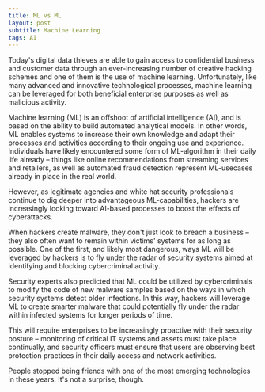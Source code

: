 ```yaml
---
title: ML vs ML
layout: post
subtitle: Machine Learning
tags: AI
---
```

Today's digital data thieves are able to gain access to confidential business and customer data through an ever-increasing number of creative hacking schemes and one of them is the use of machine learning. Unfortunately, like many advanced and innovative technological processes, machine learning can be leveraged for both beneficial enterprise purposes as well as malicious activity.

Machine learning (ML) is an offshoot of artificial intelligence (AI), and is based on the ability to build automated analytical models. In other words, ML enables systems to increase their own knowledge and adapt their processes and activities according to their ongoing use and experience. Individuals have likely encountered some form of ML-algorithm in their daily life already – things like online recommendations from streaming services and retailers, as well as automated fraud detection represent ML-usecases already in place in the real world.

However, as legitimate agencies and white hat security professionals continue to dig deeper into advantageous ML-capabilities, hackers are increasingly looking toward AI-based processes to boost the effects of cyberattacks.

When hackers create malware, they don't just look to breach a business – they also often want to remain within victims' systems for as long as possible. One of the first, and likely most dangerous, ways ML will be leveraged by hackers is to fly under the radar of security systems aimed at identifying and blocking cybercriminal activity.

Security experts also predicted that ML could be utilized by cybercriminals to modify the code of new malware samples based on the ways in which security systems detect older infections. In this way, hackers will leverage ML to create smarter malware that could potentially fly under the radar within infected systems for longer periods of time.

This will require enterprises to be increasingly proactive with their security posture – monitoring of critical IT systems and assets must take place continually, and security officers must ensure that users are observing best protection practices in their daily access and network activities.

People stopped being friends with one of the most emerging technologies in these years. It's not a surprise, though.
